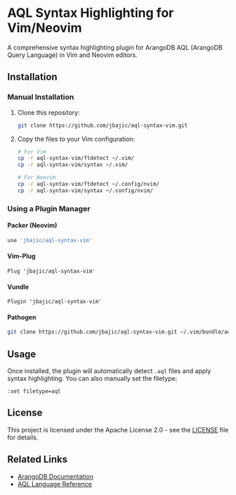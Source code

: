 # AQL Syntax Highlighting for Vim/Neovim

A comprehensive syntax highlighting plugin for ArangoDB AQL (ArangoDB Query Language) in Vim and Neovim editors.

## Installation

### Manual Installation

1. Clone this repository:
   ```bash
   git clone https://github.com/jbajic/aql-syntax-vim.git
   ```

2. Copy the files to your Vim configuration:
   ```bash
   # For Vim
   cp -r aql-syntax-vim/ftdetect ~/.vim/
   cp -r aql-syntax-vim/syntax ~/.vim/
   
   # For Neovim
   cp -r aql-syntax-vim/ftdetect ~/.config/nvim/
   cp -r aql-syntax-vim/syntax ~/.config/nvim/
   ```

### Using a Plugin Manager

#### Packer (Neovim)
```lua
use 'jbajic/aql-syntax-vim'
```

#### Vim-Plug
```vim
Plug 'jbajic/aql-syntax-vim'
```

#### Vundle
```vim
Plugin 'jbajic/aql-syntax-vim'
```

#### Pathogen
```bash
git clone https://github.com/jbajic/aql-syntax-vim.git ~/.vim/bundle/aql-syntax-vim
```

## Usage

Once installed, the plugin will automatically detect `.aql` files and apply syntax highlighting. You can also manually set the filetype:

```vim
:set filetype=aql
```

## License

This project is licensed under the Apache License 2.0 - see the [LICENSE](LICENSE) file for details.

## Related Links

- [ArangoDB Documentation](https://www.arangodb.com/docs/)
- [AQL Language Reference](https://www.arangodb.com/docs/stable/aql/)
